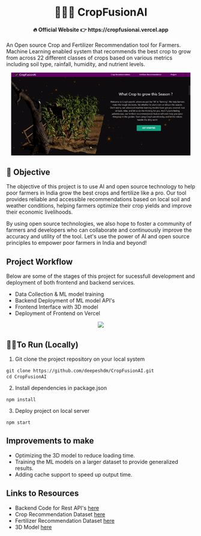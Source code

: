 <div align="center"> <h1>  👩‍🌾🌿 CropFusionAI  </h1> </div>
<div align="center"> <h4>  🔥 Official Website 👉 https://cropfusionai.vercel.app <div align="center"> </h4> </div>

An Open source Crop and Fertilizer Recommendation tool for Farmers. Machine Learning enabled system that recommends the best crop to grow from across 22 different classes of crops based on various metrics including soil type, rainfall, humidity, and nutrient levels.

<div align="center">
<img src="/assets/demo.gif" width="95%"/>
</div>

## 🎯 Objective
The objective of this project is to use AI and open source technology to help poor farmers in India grow the best crops and fertilize like a pro. Our tool provides reliable and accessible recommendations based on local soil and weather conditions, helping farmers optimize their crop yields and improve their economic livelihoods.

By using open source technologies, we also hope to foster a community of farmers and developers who can collaborate and continuously improve the accuracy and utility of the tool. Let's use the power of AI and open source principles to empower poor farmers in India and beyond!

## Project Workflow
Below are some of the stages of this project for sucessfull development and deployment of both frontend and backend services.

- Data Collection & ML model training
- Backend Deployment of ML model API's
- Frontend Interface with 3D model
- Deployment of Frontend on Vercel

<div align="center">
<img src="/src/assets/phishr-demo.gif" width="80%"/>
</div>

## 👩‍💻To Run (Locally)

1. Git clone the project repository on your local system
```javascipt
git clone https://github.com/deepeshdm/CropFusionAI.git
cd CropFusionAI
```

2. Install dependencies in package.json
```javascipt
npm install
```

3. Deploy project on local server
```javascipt
npm start
```


## Improvements to make
- Optimizing the 3D model to reduce loading time.
- Training the ML models on a larger dataset to provide generalized results.
- Adding cache support to speed up output time.


## Links to Resources
- Backend Code for Rest API's [here](https://github.com/deepeshdm/CropFusionAI-Backend)
- Crop Recommendation Dataset [here](https://www.kaggle.com/datasets/atharvaingle/crop-recommendation-dataset)
- Fertilizer Recommendation Dataset [here](https://www.kaggle.com/datasets/gdabhishek/fertilizer-prediction)
- 3D Model [here](https://sketchfab.com/3d-models/corn-field-scarecrow-af3361986a744421bc93c8a78caf7d89)




